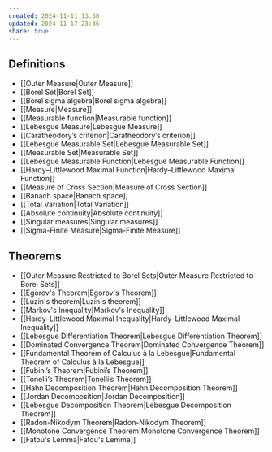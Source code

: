 ```yaml
---
created: 2024-11-11 13:38
updated: 2024-11-17 23:36
share: true
---
```


## Definitions 
- [[Outer Measure|Outer Measure]]
- [[Borel Set|Borel Set]]
- [[Borel sigma algebra|Borel sigma algebra]]
- [[Measure|Measure]]
- [[Measurable function|Measurable function]]
- [[Lebesgue Measure|Lebesgue Measure]]
- [[Carathéodory’s criterion|Carathéodory’s criterion]]
- [[Lebesgue Measurable Set|Lebesgue Measurable Set]]
- [[Measurable Set|Measurable Set]]
- [[Lebesgue Measurable Function|Lebesgue Measurable Function]]
- [[Hardy–Littlewood Maximal Function|Hardy–Littlewood Maximal Function]]
- [[Measure of Cross Section|Measure of Cross Section]]
- [[Banach space|Banach space]]
- [[Total Variation|Total Variation]]
- [[Absolute continuity|Absolute continuity]]
- [[Singular measures|Singular measures]]
- [[Sigma-Finite Measure|Sigma-Finite Measure]]


## Theorems 
- [[Outer Measure Restricted to Borel Sets|Outer Measure Restricted to Borel Sets]]
- [[Egorov's Theorem|Egorov's Theorem]]
- [[Luzin's theorem|Luzin's theorem]]
- [[Markov's Inequality|Markov's Inequality]]
- [[Hardy–Littlewood Maximal Inequality|Hardy–Littlewood Maximal Inequality]]
- [[Lebesgue Differentiation Theorem|Lebesgue Differentiation Theorem]]
- [[Dominated Convergence Theorem|Dominated Convergence Theorem]]
- [[Fundamental Theorem of Calculus à la Lebesgue|Fundamental Theorem of Calculus à la Lebesgue]]
- [[Fubini’s Theorem|Fubini’s Theorem]]
- [[Tonelli’s Theorem|Tonelli’s Theorem]]
- [[Hahn Decomposition Theorem|Hahn Decomposition Theorem]]
- [[Jordan Decomposition|Jordan Decomposition]]
- [[Lebesgue Decomposition Theorem|Lebesgue Decomposition Theorem]]
- [[Radon-Nikodym Theorem|Radon-Nikodym Theorem]]
- [[Monotone Convergence Theorem|Monotone Convergence Theorem]]
- [[Fatou's Lemma|Fatou's Lemma]]
